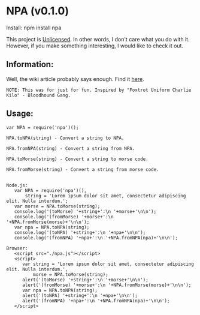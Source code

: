 NPA (v0.1.0)
======

Install: npm install npa

This project is [Unlicensed](http://unlicense.org/ "Title").
In other words, I don't care what you do with it.
However, if you make something interesting, I would like to check it out.

Information:
------
Well, the wiki article probably says enough. Find it [here](https://en.wikipedia.org/wiki/NATO_phonetic_alphabet "Title").

    NOTE: This was for just for fun. Inspired by "Foxtrot Uniform Charlie Kilo" - Bloodhound Gang.

Usage:
------
    var NPA = require('npa')();

    NPA.toNPA(string) - Convert a string to NPA.

    NPA.fromNPA(string) - Convert a string from NPA.

    NPA.toMorse(string) - Convert a string to morse code.
 
    NPA.fromMorse(string) - Convert a string from morse code.


    Node.js:
       var NPA = require('npa')(),
           string = 'Lorem ipsum dolor sit amet, consectetur adipiscing elit. Nulla interdum.';
       var morse = NPA.toMorse(string);
       console.log('(toMorse) '+string+':\n '+morse+'\n\n');
       console.log('(fromMorse) '+morse+':\n '+NPA.fromMorse(morse)+'\n\n');
       var npa = NPA.toNPA(string);
       console.log('(toNPA) '+string+':\n '+npa+'\n\n');
       console.log('(fromNPA) '+npa+':\n '+NPA.fromNPA(npa)+'\n\n');

    Browser:
       <script src="./npa.js"></script>
       <script>
          var string = 'Lorem ipsum dolor sit amet, consectetur adipiscing elit. Nulla interdum.',
              morse = NPA.toMorse(string);
          alert('(toMorse) '+string+':\n '+morse+'\n\n');
          alert('(fromMorse) '+morse+':\n '+NPA.fromMorse(morse)+'\n\n');
          var npa = NPA.toNPA(string);
          alert('(toNPA) '+string+':\n '+npa+'\n\n');
          alert('(fromNPA) '+npa+':\n '+NPA.fromNPA(npa)+'\n\n');
       </script>

